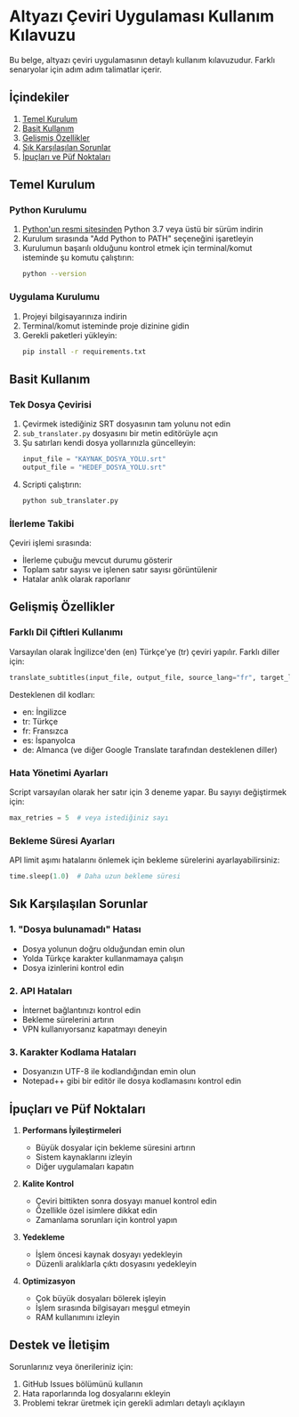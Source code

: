 # Altyazı Çeviri Uygulaması Kullanım Kılavuzu

Bu belge, altyazı çeviri uygulamasının detaylı kullanım kılavuzudur. Farklı senaryolar için adım adım talimatlar içerir.

## İçindekiler

1. [Temel Kurulum](#temel-kurulum)
2. [Basit Kullanım](#basit-kullanım)
3. [Gelişmiş Özellikler](#gelişmiş-özellikler)
4. [Sık Karşılaşılan Sorunlar](#sık-karşılaşılan-sorunlar)
5. [İpuçları ve Püf Noktaları](#ipuçları-ve-püf-noktaları)

## Temel Kurulum

### Python Kurulumu

1. [Python'un resmi sitesinden](https://www.python.org/downloads/) Python 3.7 veya üstü bir sürüm indirin
2. Kurulum sırasında "Add Python to PATH" seçeneğini işaretleyin
3. Kurulumun başarılı olduğunu kontrol etmek için terminal/komut isteminde şu komutu çalıştırın:
   ```bash
   python --version
   ```

### Uygulama Kurulumu

1. Projeyi bilgisayarınıza indirin
2. Terminal/komut isteminde proje dizinine gidin
3. Gerekli paketleri yükleyin:
   ```bash
   pip install -r requirements.txt
   ```

## Basit Kullanım

### Tek Dosya Çevirisi

1. Çevirmek istediğiniz SRT dosyasının tam yolunu not edin
2. `sub_translater.py` dosyasını bir metin editörüyle açın
3. Şu satırları kendi dosya yollarınızla güncelleyin:
   ```python
   input_file = "KAYNAK_DOSYA_YOLU.srt"
   output_file = "HEDEF_DOSYA_YOLU.srt"
   ```
4. Scripti çalıştırın:
   ```bash
   python sub_translater.py
   ```

### İlerleme Takibi

Çeviri işlemi sırasında:
- İlerleme çubuğu mevcut durumu gösterir
- Toplam satır sayısı ve işlenen satır sayısı görüntülenir
- Hatalar anlık olarak raporlanır

## Gelişmiş Özellikler

### Farklı Dil Çiftleri Kullanımı

Varsayılan olarak İngilizce'den (en) Türkçe'ye (tr) çeviri yapılır. Farklı diller için:

```python
translate_subtitles(input_file, output_file, source_lang="fr", target_lang="es")
```

Desteklenen dil kodları:
- en: İngilizce
- tr: Türkçe
- fr: Fransızca
- es: İspanyolca
- de: Almanca
(ve diğer Google Translate tarafından desteklenen diller)

### Hata Yönetimi Ayarları

Script varsayılan olarak her satır için 3 deneme yapar. Bu sayıyı değiştirmek için:

```python
max_retries = 5  # veya istediğiniz sayı
```

### Bekleme Süresi Ayarları

API limit aşımı hatalarını önlemek için bekleme sürelerini ayarlayabilirsiniz:

```python
time.sleep(1.0)  # Daha uzun bekleme süresi
```

## Sık Karşılaşılan Sorunlar

### 1. "Dosya bulunamadı" Hatası
- Dosya yolunun doğru olduğundan emin olun
- Yolda Türkçe karakter kullanmamaya çalışın
- Dosya izinlerini kontrol edin

### 2. API Hataları
- İnternet bağlantınızı kontrol edin
- Bekleme sürelerini artırın
- VPN kullanıyorsanız kapatmayı deneyin

### 3. Karakter Kodlama Hataları
- Dosyanızın UTF-8 ile kodlandığından emin olun
- Notepad++ gibi bir editör ile dosya kodlamasını kontrol edin

## İpuçları ve Püf Noktaları

1. **Performans İyileştirmeleri**
   - Büyük dosyalar için bekleme süresini artırın
   - Sistem kaynaklarını izleyin
   - Diğer uygulamaları kapatın

2. **Kalite Kontrol**
   - Çeviri bittikten sonra dosyayı manuel kontrol edin
   - Özellikle özel isimlere dikkat edin
   - Zamanlama sorunları için kontrol yapın

3. **Yedekleme**
   - İşlem öncesi kaynak dosyayı yedekleyin
   - Düzenli aralıklarla çıktı dosyasını yedekleyin

4. **Optimizasyon**
   - Çok büyük dosyaları bölerek işleyin
   - İşlem sırasında bilgisayarı meşgul etmeyin
   - RAM kullanımını izleyin

## Destek ve İletişim

Sorunlarınız veya önerileriniz için:
1. GitHub Issues bölümünü kullanın
2. Hata raporlarında log dosyalarını ekleyin
3. Problemi tekrar üretmek için gerekli adımları detaylı açıklayın 